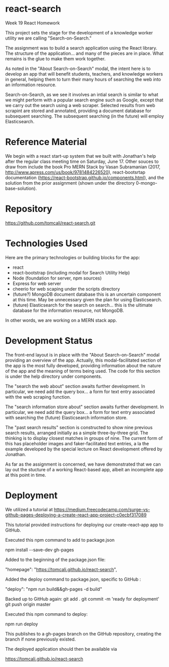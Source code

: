 # react-search
Week 19 React Homework

This project sets the stage for the development of a knowledge worker utility we are calling "Search-on-Search."

The assignment was to build a search application using the React library. The structure of the application... and many of the pieces are in place. What remains is the glue to make them work together.

As noted in the "About Search-on-Search" modal, the intent here is to develop an app that will benefit students, teachers, and knowledge workers in general, helping them to turn their many hours of searching the web into an information resource.

Search-on-Search, as we see it involves an intial search is similar to what we might perform with a popular search engine such as Google, except that we carry out the search using a web scraper. Selected results from web scrapint are stored and annotated, providing a document database for subsequent searching. The subsequent searching (in the future) will employ Elasticsearch.

# Reference Material
We begin with a react start-up system that we built with Jonathan's help after the regular class meeting time on Saturday, June 17. Other souces to draw from include the book Pro MERN Stack by Vasan Subramanian (2017, http://www.apress.com/us/book/9781484226520), react-bootsrtap documentation (https://react-bootstrap.github.io/components.html), and the solution from the prior assignment (shown under the directory 0-mongo-base-solution). 

# Repository
https://github.com/tomcali/react-search.git

# Technologies Used
Here are the primary technologies or building blocks for the app:

* react 
* react-bootstrap (including modal for Search Utility Help) 
* Node (foundation for server, npm sources)
* Express for web server
* cheerio for web scaping under the scripts directory
* (future?) MongoDB document database this is an uncertain component at this time. May be unnecessary given the plan for using Elasticsearch. 
* (future) Elasticsearch for the search on search... this is the ultimate database for the information resource, not MongoDB.

In other words, we are working on a MERN stack app.

# Development Status
The front-end layout is in place with the "About Search-on-Search" modal providing an overview of the app. Actually, this modal-facilitated section of the app is the most fully developed, providing information about the nature of the app and the meaning of terms being used. The code for this section is under the help directory under components.

The "search the web about" section awaits further development. In particular, we need add the query box... a form for text entry associated with the web scraping function.

The "search information store about" section awaits further development. In particular, we need add the query box... a form for text entry associated with searching the (future) Elasticsearch information store.

The "past search results" section is constructed to show nine previous search results, arranged initially as a simple three-by-three grid. The thinking is to display closest matches in groups of nine. The current form of this has placeholder images and faker-facilitated text entries, a la the example developed by the special lecture on React development offered by Jonathan.

As far as the assignment is concerned, we have demonstrated that we can lay out the stucture of a working React-based app, albeit an incomplete app at this point in time.

# Deployment
We utilized a tutorial at https://medium.freecodecamp.com/surge-vs-github-pages-deploying-a-create-react-app-project-c0ecbf317089

This tutorial provided instructions for deploying our create-react-app app to GitHub.

Executed this npm command to add to package.json

npm install --save-dev gh-pages

Added to the beginning of the package.json file:

"homepage": "https://tomcali.github.io/react-search",

Added the deploy command to package.json, specific to GitHub :

"deploy": "npm run build&&gh-pages -d build"

Backed up to GitHub again:
git add .
git commit -m 'ready for deployment'
git push origin master

Executed this npm command to deploy:

npm run deploy

This publishes to a gh-pages branch on the GitHub repository, creating the branch if none previously existed.

The deployed application should then be available via

https://tomcali.github.io/react-search